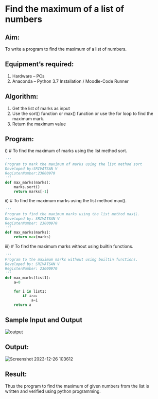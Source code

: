 # Find the maximum of a list of numbers
## Aim:
To write a program to find the maximum of a list of numbers.
## Equipment’s required:
1.	Hardware – PCs
2.	Anaconda – Python 3.7 Installation / Moodle-Code Runner
## Algorithm:
1.	Get the list of marks as input
2.	Use the sort() function or max() function or use the for loop to find the maximum mark.
3.	Return the maximum value
## Program:

i)	# To find the maximum of marks using the list method sort.
```Python
''' 
Program to mark the maximum of marks using the list method sort
Developed by:SRIVATSAN V
RegisterNumber:23000970
'''
def max_marks(marks):
    marks.sort()
    return marks[-1]


```

ii)	# To find the maximum marks using the list method max().
```Python
''' 
Program to find the maximum marks using the list method max().
Developed by: SRIVATSAN V
RegisterNumber: 23000970
'''
def max_marks(marks):
    return max(marks)


```

iii) # To find the maximum marks without using builtin functions.
```Python
''' 
Program to the maximum marks without using builtin functions.
Developed by: SRIVATSAN V
RegisterNumber: 23000970
'''
def max_marks(list1):
    a=0
    
    for i in list1:
        if i>a:
            a=i
    return a


```
## Sample Input and Output
![output](./img/max_marks1.jpg) 

## Output:
![Screenshot 2023-12-26 103612](https://github.com/Srivatsan0405/FindMaximum/assets/139841630/c19f7f02-b691-4c21-814c-81655a2ec65c)


## Result:
Thus the program to find the maximum of given numbers from the list is written and verified using python programming.
